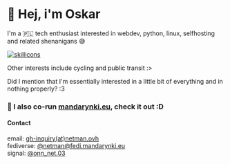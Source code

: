 # 👋 Hej, i'm Oskar
I'm a 🇵🇱 tech enthusiast interested in webdev, python, linux, selfhosting and related shenanigans 😅

[![skillicons](https://skillicons.dev/icons?i=js,tailwind,nuxt,vue,python,docker,linux,git)](https://skillicons.dev)

Other interests include cycling and public transit :>

Did I mention that I'm essentially interested in a little bit of everything and in nothing properly? :3

### 🍊 I also co-run [mandarynki.eu](https://mandarynki.eu), check it out :D

#### Contact
email: [gh-inquiry(at)netman.ovh](mailto:gh-inquiry@netman.ovh)<br>
fediverse: [@netman@fedi.mandarynki.eu](https://fedi.mandarynki.eu/@netman)<br>
signal: [@onn_net.03](https://signal.me/#eu/F5F3bJi6d_QJHVX2Fuu0IwYFXAZkLAQ3ay80FTD_4VbH8lHVTRdNAZjOtwX-M0-u)
